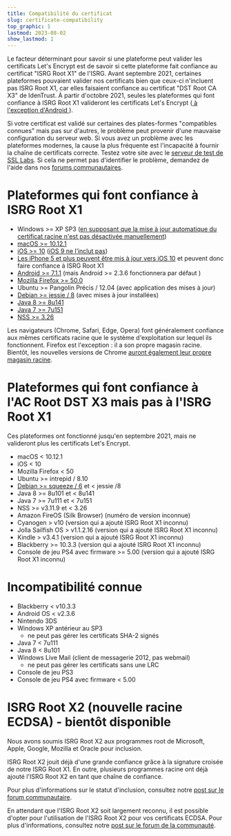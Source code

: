 ```yaml
---
title: Compatibilité du certificat
slug: certificate-compatibility
top_graphic: 1
lastmod: 2023-08-02
show_lastmod: 1
---
```



Le facteur déterminant pour savoir si une plateforme peut valider les certificats Let's Encrypt est de savoir si cette plateforme fait confiance au certificat "ISRG Root X1" de l'ISRG. Avant septembre 2021, certaines plateformes pouvaient valider nos certificats bien que ceux-ci n'incluent pas ISRG Root X1, car elles faisaient confiance au certificat "DST Root CA X3" de IdenTrust. À partir d'octobre 2021, seules les plateformes qui font confiance à ISRG Root X1 valideront les certificats Let's Encrypt ([ à l'exception d'Android ][android-compat]).

Si votre certificat est validé sur certaines des plates-formes "compatibles connues" mais pas sur d'autres, le problème peut provenir d'une mauvaise configuration du serveur web. Si vous avez un problème avec les plateformes modernes, la cause la plus fréquente est l'incapacité à fournir la chaîne de certificats correcte. Testez votre site avec le [serveur de test de SSL Labs](https://www.ssllabs.com/ssltest/). Si cela ne permet pas d'identifier le problème, demandez de l'aide dans nos [forums communautaires](https://community.letsencrypt.org/).

# Plateformes qui font confiance à ISRG Root X1

* Windows >= XP SP3 ([en supposant que la mise à jour automatique du certificat racine n'est pas désactivée manuellement](https://docs.microsoft.com/fr-fr/previous-versions/windows/it-pro/windows-server-2008-R2-and-2008/))
* [macOS >= 10.12.1](https://twitter.com/letsencrypt/status/790960929504497665?lang=en)
* [iOS >= 10](https://support.apple.com/fr-fr/HT207177) ([iOS 9 ne l’inclut pas](https://support.apple.com/fr-fr/HT205205))
* [Les iPhone 5 et plus peuvent être mis à jour vers iOS 10](https://en.wikipedia.org/wiki/IPhone_5) et peuvent donc faire confiance à ISRG Root X1
* [Android >= 7.1.1](https://android.googlesource.com/platform/system/ca-certificates/+/android-7.1.1_r15) (mais Android >= 2.3.6 fonctionnera par défaut [](https://letsencrypt.org/2020/12/21/extending-android-compatibility.html))
* [Mozilla Firefox >= 50.0](https://bugzilla.mozilla.org/show_bug.cgi?id=1204656)
* Ubuntu >= Pangolin Précis / 12.04 (avec application des mises à jour)
* [Debian >= jessie / 8](https://packages.debian.org/jessie/all/ca-certificates/filelist) (avec mises à jour installées)
* [Java 8 >= 8u141](https://www.oracle.com/java/technologies/javase/8u141-relnotes.html)
* [Java 7 >= 7u151](https://www.oracle.com/java/technologies/javase/7u151-relnotes.html)
* [NSS >= 3.26](https://developer.mozilla.org/en-US/docs/Mozilla/Projects/NSS/NSS_3.26_release_notes)

Les navigateurs (Chrome, Safari, Edge, Opera) font généralement confiance aux mêmes certificats racine que le système d'exploitation sur lequel ils fonctionnent. Firefox est l'exception : il a son propre magasin racine. Bientôt, les nouvelles versions de Chrome [auront également leur propre magasin racine][chrome-root-store].

# Plateformes qui font confiance à l'AC Root DST X3 mais pas à l'ISRG Root X1

Ces plateformes ont fonctionné jusqu'en septembre 2021, mais ne valideront plus les certificats Let's Encrypt.

* macOS < 10.12.1
* iOS < 10
* Mozilla Firefox < 50
* Ubuntu >= intrepid / 8.10
* [Debian >= squeeze / 6](https://twitter.com/TokenScandi/status/600806080684359680) et < jessie /8
* Java 8 >= 8u101 et < 8u141
* Java 7 >= 7u111 et < 7u151
* NSS >= v3.11.9 et < 3.26
* Amazon FireOS (Silk Browser) (numéro de version inconnue)
* Cyanogen > v10 (version qui a ajouté ISRG Root X1 inconnu)
* Jolla Sailfish OS > v1.1.2.16 (version qui a ajouté ISRG Root X1 inconnu)
* Kindle > v3.4.1 (version qui a ajouté ISRG Root X1 inconnu)
* Blackberry >= 10.3.3 (version qui a ajouté ISRG Root X1 inconnu)
* Console de jeu PS4 avec firmware >= 5.00 (version qui a ajouté ISRG Root X1 inconnu)

# Incompatibilité connue

* Blackberry < v10.3.3
* Android OS < v2.3.6
* Nintendo 3DS
* Windows XP antérieur au SP3
  * ne peut pas gérer les certificats SHA-2 signés
* Java 7 < 7u111
* Java 8 < 8u101
* Windows Live Mail (client de messagerie 2012, pas webmail)
  * ne peut pas gérer les certificats sans une LRC
* Console de jeu PS3
* Console de jeu PS4 avec firmware < 5.00

# ISRG Root X2 (nouvelle racine ECDSA) - bientôt disponible

Nous avons soumis ISRG Root X2 aux programmes root de Microsoft, Apple, Google, Mozilla et Oracle pour inclusion.

ISRG Root X2 jouit déjà d'une grande confiance grâce à la signature croisée de notre ISRG Root X1. En outre, plusieurs programmes racine ont déjà ajouté l'ISRG Root X2 en tant que chaîne de confiance.

Pour plus d'informations sur le statut d'inclusion, consultez notre [post sur le forum communautaire](https://community.letsencrypt.org/t/isrg-root-x2-submitted-to-root-programs/149385).

En attendant que l'ISRG Root X2 soit largement reconnu, il est possible d'opter pour l'utilisation de l'ISRG Root X2 pour vos certificats ECDSA. Pour plus d'informations, consultez notre [post sur le forum de la communauté](https://community.letsencrypt.org/t/root-x2-alternate-chain-for-ecdsa-opt-in-accounts/202884).

[android-compat]: /2020/12/21/extending-android-compatibility.html

[chrome-root-store]: https://www.chromium.org/Home/chromium-security/root-ca-policy
